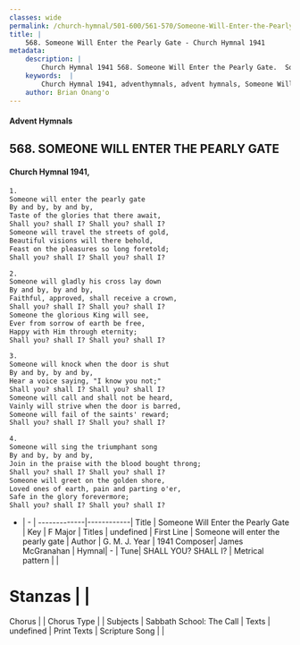 ```yaml
---
classes: wide
permalink: /church-hymnal/501-600/561-570/Someone-Will-Enter-the-Pearly-Gate/
title: |
    568. Someone Will Enter the Pearly Gate - Church Hymnal 1941
metadata:
    description: |
        Church Hymnal 1941 568. Someone Will Enter the Pearly Gate.  Someone will enter the pearly gate  By and by, by and by,  Taste of the glories that there await,  Shall you? shall I? Shall you? shall I?  Someone will travel the streets of gold,  Beautiful visions will there behold,  Feast on the pleasures so long foretold;  Shall you? shall I? Shall you? shall I? 
    keywords:  |
        Church Hymnal 1941, adventhymnals, advent hymnals, Someone Will Enter the Pearly Gate, Someone will enter the pearly gate. 
    author: Brian Onang'o
---
```


#### Advent Hymnals
## 568. SOMEONE WILL ENTER THE PEARLY GATE
####  Church Hymnal 1941,

```txt
1.
Someone will enter the pearly gate 
By and by, by and by, 
Taste of the glories that there await, 
Shall you? shall I? Shall you? shall I? 
Someone will travel the streets of gold, 
Beautiful visions will there behold, 
Feast on the pleasures so long foretold; 
Shall you? shall I? Shall you? shall I? 

2.
Someone will gladly his cross lay down 
By and by, by and by, 
Faithful, approved, shall receive a crown, 
Shall you? shall I? Shall you? shall I? 
Someone the glorious King will see, 
Ever from sorrow of earth be free, 
Happy with Him through eternity; 
Shall you? shall I? Shall you? shall I? 

3.
Someone will knock when the door is shut 
By and by, by and by, 
Hear a voice saying, "I know you not;" 
Shall you? shall I? Shall you? shall I? 
Someone will call and shall not be heard, 
Vainly will strive when the door is barred, 
Someone will fail of the saints' reward; 
Shall you? shall I? Shall you? shall I? 

4.
Someone will sing the triumphant song 
By and by, by and by, 
Join in the praise with the blood bought throng; 
Shall you? shall I? Shall you? shall I? 
Someone will greet on the golden shore, 
Loved ones of earth, pain and parting o'er, 
Safe in the glory forevermore; 
Shall you? shall I? Shall you? shall I?

```

- |   -  |
-------------|------------|
Title | Someone Will Enter the Pearly Gate |
Key | F Major |
Titles | undefined |
First Line | Someone will enter the pearly gate |
Author | G. M. J. 
Year | 1941
Composer| James McGranahan |
Hymnal|  - |
Tune| SHALL YOU? SHALL I? |
Metrical pattern | |
# Stanzas |  |
Chorus |  |
Chorus Type |  |
Subjects | Sabbath School: The Call |
Texts | undefined |
Print Texts | 
Scripture Song |  |
    
